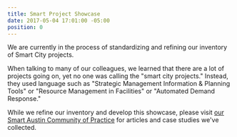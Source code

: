 ```yaml
---
title: Smart Project Showcase
date: 2017-05-04 17:01:00 -05:00
position: 0
---
```


We are currently in the process of standardizing and refining our inventory of Smart City projects.

When talking to many of our colleagues, we learned that there are a lot of projects going on, yet no one was calling the "smart city projects." Instead, they used language such as "Strategic Management Information & Planning Tools" or "Resource Management in Facilities" or "Automated Demand Response."

While we refine our inventory and develop this showcase, please visit [our Smart Austin Community of Practice](https://smartaustin.bloomfire.com/) for articles and case studies we've collected.